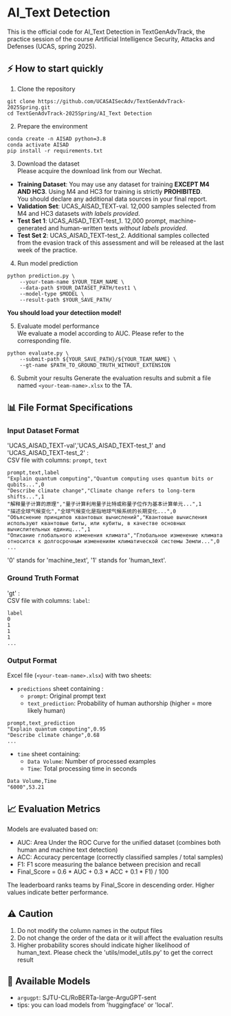 # AI_Text Detection

This is the official code for AI_Text Detection in TextGenAdvTrack, the practice session of the course Artificial Intelligence Security, Attacks and Defenses (UCAS, spring 2025).

## ⚡ How to start quickly

1. Clone the repository
```
git clone https://github.com/UCASAISecAdv/TextGenAdvTrack-2025Spring.git
cd TextGenAdvTrack-2025Spring/AI_Text Detection
```

2. Prepare the environment
```
conda create -n AISAD python=3.8
conda activate AISAD
pip install -r requirements.txt
```

3. Download the dataset \
Please acquire the download link from our Wechat. 
- **Training Dataset**: You may use any dataset for training  **EXCEPT M4 AND HC3**. Using M4 and HC3 for training is strictly **PROHIBITED**. \
   You should declare any additional data sources in your final report.
 - **Validation Set**: UCAS_AISAD_TEXT-val. 12,000 samples selected from M4 and HC3 datasets *with labels provided*.
 - **Test Set 1**: UCAS_AISAD_TEXT-test_1. 12,000 prompt, machine-generated and human-written texts *without labels provided*.
 - **Test Set 2**: UCAS_AISAD_TEXT-test_2. Additional samples collected from the evasion track of this assessment and will be released at the last week of the practice.

4. Run model prediction
```
python prediction.py \
    --your-team-name $YOUR_TEAM_NAME \
    --data-path $YOUR_DATASET_PATH/test1 \
    --model-type $MODEL \
    --result-path $YOUR_SAVE_PATH/
```

**You should load your detectiion model!**

5. Evaluate model performance \
We evaluate a model according to AUC. Please refer to the corresponding file.
```
python evaluate.py \
    --submit-path ${YOUR_SAVE_PATH}/${YOUR_TEAM_NAME} \
    --gt-name $PATH_TO_GROUND_TRUTH_WITHOUT_EXTENSION
```
6. Submit your results
Generate the evaluation results and submit a file named `<your-team-name>.xlsx` to the TA.

## 📊 File Format Specifications
### Input Dataset Format
'UCAS_AISAD_TEXT-val','UCAS_AISAD_TEXT-test_1' and 'UCAS_AISAD_TEXT-test_2' : \
CSV file with columns: `prompt`, `text`
```csv
prompt,text,label
"Explain quantum computing","Quantum computing uses quantum bits or qubits...",0
"Describe climate change","Climate change refers to long-term shifts...",1
"解释量子计算的原理","量子计算利用量子比特或称量子位作为基本计算单元...",1
"描述全球气候变化","全球气候变化是指地球气候系统的长期变化...",0
"Объяснение принципов квантовых вычислений","Квантовые вычисления используют квантовые биты, или кубиты, в качестве основных вычислительных единиц...",1
"Описание глобального изменения климата","Глобальное изменение климата относится к долгосрочным изменениям климатической системы Земли...",0
...
```
'0' stands for 'machine_text', '1' stands for 'human_text'.

### Ground Truth Format
'gt' : \
CSV file with columns:  `label`:
```csv
label
0
1
1
1
...
```

### Output Format
Excel file (`<your-team-name>.xlsx`) with two sheets:
- `predictions` sheet containing :
  - `prompt`: Original prompt text
  - `text_prediction`: Probability of human authorship (higher = more likely human)
```csv
prompt,text_prediction
"Explain quantum computing",0.95
"Describe climate change",0.68
...
```

- `time` sheet containing:
  - `Data Volume`: Number of processed examples
  - `Time`: Total processing time in seconds
```csv
Data Volume,Time
"6000",53.21
```

## 📈 Evaluation Metrics
Models are evaluated based on:
- AUC: Area Under the ROC Curve for the unified dataset (combines both human and machine text detection)
- ACC: Accuracy percentage (correctly classified samples / total samples)
- F1: F1 score measuring the balance between precision and recall
- Final_Score = 0.6 * AUC + 0.3 * ACC  + 0.1 * F1) / 100

The leaderboard ranks teams by Final_Score in descending order. Higher values indicate better performance.


## ⚠️ Caution
1. Do not modify the column names in the output files
2. Do not change the order of the data or it will affect the evaluation results
3. Higher probability scores should indicate higher likelihood of human_text. Please check the 'utils/model_utils.py' to get the correct result


## 🔧 Available Models
- `argugpt`: SJTU-CL/RoBERTa-large-ArguGPT-sent
- tips: you can load models from 'huggingface' or 'local'.

